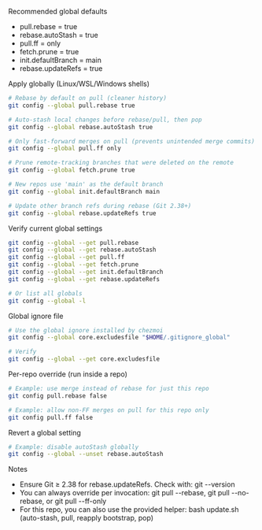 

Recommended global defaults
- pull.rebase = true
- rebase.autoStash = true
- pull.ff = only
- fetch.prune = true
- init.defaultBranch = main
- rebase.updateRefs = true

Apply globally (Linux/WSL/Windows shells)
````bash
# Rebase by default on pull (cleaner history)
git config --global pull.rebase true

# Auto-stash local changes before rebase/pull, then pop
git config --global rebase.autoStash true

# Only fast-forward merges on pull (prevents unintended merge commits)
git config --global pull.ff only

# Prune remote-tracking branches that were deleted on the remote
git config --global fetch.prune true

# New repos use 'main' as the default branch
git config --global init.defaultBranch main

# Update other branch refs during rebase (Git 2.38+)
git config --global rebase.updateRefs true
````

Verify current global settings
````bash
git config --global --get pull.rebase
git config --global --get rebase.autoStash
git config --global --get pull.ff
git config --global --get fetch.prune
git config --global --get init.defaultBranch
git config --global --get rebase.updateRefs

# Or list all globals
git config --global -l
````

Global ignore file
````bash
# Use the global ignore installed by chezmoi
git config --global core.excludesfile "$HOME/.gitignore_global"

# Verify
git config --global --get core.excludesfile
````

Per-repo override (run inside a repo)
````bash
# Example: use merge instead of rebase for just this repo
git config pull.rebase false

# Example: allow non-FF merges on pull for this repo only
git config pull.ff false
````

Revert a global setting
````bash
# Example: disable autoStash globally
git config --global --unset rebase.autoStash
````

Notes
- Ensure Git ≥ 2.38 for rebase.updateRefs. Check with: git --version
- You can always override per invocation: git pull --rebase, git pull --no-rebase, or git pull --ff-only
- For this repo, you can also use the provided helper: bash update.sh (auto-stash, pull, reapply bootstrap, pop)
